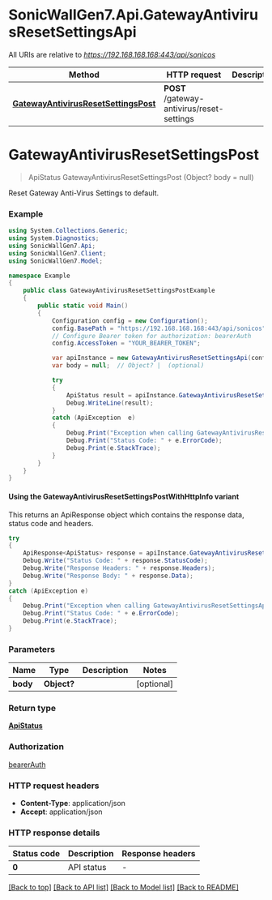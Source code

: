 # SonicWallGen7.Api.GatewayAntivirusResetSettingsApi

All URIs are relative to *https://192.168.168.168:443/api/sonicos*

| Method | HTTP request | Description |
|--------|--------------|-------------|
| [**GatewayAntivirusResetSettingsPost**](GatewayAntivirusResetSettingsApi.md#gatewayantivirusresetsettingspost) | **POST** /gateway-antivirus/reset-settings |  |

<a id="gatewayantivirusresetsettingspost"></a>
# **GatewayAntivirusResetSettingsPost**
> ApiStatus GatewayAntivirusResetSettingsPost (Object? body = null)



Reset Gateway Anti-Virus Settings to default.

### Example
```csharp
using System.Collections.Generic;
using System.Diagnostics;
using SonicWallGen7.Api;
using SonicWallGen7.Client;
using SonicWallGen7.Model;

namespace Example
{
    public class GatewayAntivirusResetSettingsPostExample
    {
        public static void Main()
        {
            Configuration config = new Configuration();
            config.BasePath = "https://192.168.168.168:443/api/sonicos";
            // Configure Bearer token for authorization: bearerAuth
            config.AccessToken = "YOUR_BEARER_TOKEN";

            var apiInstance = new GatewayAntivirusResetSettingsApi(config);
            var body = null;  // Object? |  (optional) 

            try
            {
                ApiStatus result = apiInstance.GatewayAntivirusResetSettingsPost(body);
                Debug.WriteLine(result);
            }
            catch (ApiException  e)
            {
                Debug.Print("Exception when calling GatewayAntivirusResetSettingsApi.GatewayAntivirusResetSettingsPost: " + e.Message);
                Debug.Print("Status Code: " + e.ErrorCode);
                Debug.Print(e.StackTrace);
            }
        }
    }
}
```

#### Using the GatewayAntivirusResetSettingsPostWithHttpInfo variant
This returns an ApiResponse object which contains the response data, status code and headers.

```csharp
try
{
    ApiResponse<ApiStatus> response = apiInstance.GatewayAntivirusResetSettingsPostWithHttpInfo(body);
    Debug.Write("Status Code: " + response.StatusCode);
    Debug.Write("Response Headers: " + response.Headers);
    Debug.Write("Response Body: " + response.Data);
}
catch (ApiException e)
{
    Debug.Print("Exception when calling GatewayAntivirusResetSettingsApi.GatewayAntivirusResetSettingsPostWithHttpInfo: " + e.Message);
    Debug.Print("Status Code: " + e.ErrorCode);
    Debug.Print(e.StackTrace);
}
```

### Parameters

| Name | Type | Description | Notes |
|------|------|-------------|-------|
| **body** | **Object?** |  | [optional]  |

### Return type

[**ApiStatus**](ApiStatus.md)

### Authorization

[bearerAuth](../README.md#bearerAuth)

### HTTP request headers

 - **Content-Type**: application/json
 - **Accept**: application/json


### HTTP response details
| Status code | Description | Response headers |
|-------------|-------------|------------------|
| **0** | API status |  -  |

[[Back to top]](#) [[Back to API list]](../README.md#documentation-for-api-endpoints) [[Back to Model list]](../README.md#documentation-for-models) [[Back to README]](../README.md)

